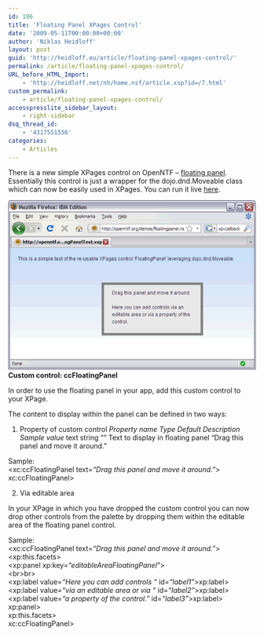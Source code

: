 ```yaml
---
id: 196
title: 'Floating Panel XPages Control'
date: '2009-05-11T00:00:00+00:00'
author: 'Niklas Heidloff'
layout: post
guid: 'http://heidloff.eu/article/floating-panel-xpages-control/'
permalink: /article/floating-panel-xpages-control/
URL_before_HTML_Import:
    - 'http://heidloff.net/nh/home.nsf/article.xsp?id=/7.html'
custom_permalink:
    - article/floating-panel-xpages-control/
accesspresslite_sidebar_layout:
    - right-sidebar
dsq_thread_id:
    - '4317551556'
categories:
    - Articles
---
```


 There is a new simple XPages control on OpenNTF – [floating panel](http://tinyurl.com/r7qtu9). Essentially this control is just a wrapper for the dojo.dnd.Moveable class which can now be easily used in XPages. You can run it live [here](http://openntf.org/demos/floatingpanel.nsf/FloatingPanelTest.xsp).

![image](/assets/img/2009/05/1_08BDF87008BDF08C003672BA852575B3.gif)  
 **Custom control: ccFloatingPanel**

 In order to use the floating panel in your app, add this custom control to your XPage.

 The content to display within the panel can be defined in two ways:

 1. Property of custom control *Property name* *Type* *Default* *Description* *Sample value* text string “” Text to display in floating panel “Drag this panel and move it around.”

 Sample:   
 &lt;xc:ccFloatingPanel text=*“Drag this panel and move it around.”*&gt;   
xc:ccFloatingPanel&gt;

 2. Via editable area

 In your XPage in which you have dropped the custom control you can now drop other controls from the palette by dropping them within the editable area of the floating panel control.

 Sample:   
 &lt;xc:ccFloatingPanel text=*“Drag this panel and move it around.”*&gt;   
 &lt;xp:this.facets&gt;   
 &lt;xp:panel xp:key=*“editableAreaFloatingPanel”*&gt;   
 &lt;br&gt;br&gt;   
 &lt;xp:label value=*“Here you can add controls “* id=*“label1”*&gt;xp:label&gt;   
 &lt;xp:label value=*“via an editable area or via “* id=*“label2”*&gt;xp:label&gt;   
 &lt;xp:label value=*“a property of the control.”* id=*“label3”*&gt;xp:label&gt;   
 xp:panel&gt;   
 xp:this.facets&gt;   
xc:ccFloatingPanel&gt;